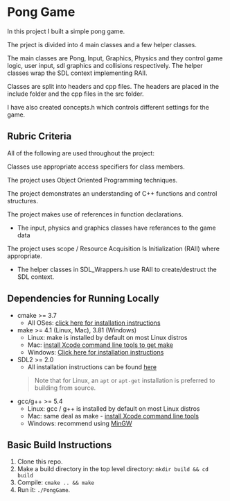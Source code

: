 # Pong Game

In this project I built a simple pong game.

The prject is divided into 4 main classes and a few helper classes.

The main classes are Pong, Input, Graphics, Physics and they control game logic, user input, sdl graphics and collisions respectively.
The helper classes wrap the SDL context implementing RAII.

Classes are split into headers and cpp files. The headers are placed in the include folder and the cpp files in the src folder.

I have also created concepts.h which controls different settings for the game.

## Rubric Criteria

All of the following are used throughout the project:

Classes use appropriate access specifiers for class members.

The project uses Object Oriented Programming techniques.

The project demonstrates an understanding of C++ functions and control structures.

The project makes use of references in function declarations.
* The input, physics and graphics classes have referances to the game data

The project uses scope / Resource Acquisition Is Initialization (RAII) where appropriate.
* The helper classes in SDL_Wrappers.h use RAII to create/destruct the SDL context.

## Dependencies for Running Locally
* cmake >= 3.7
  * All OSes: [click here for installation instructions](https://cmake.org/install/)
* make >= 4.1 (Linux, Mac), 3.81 (Windows)
  * Linux: make is installed by default on most Linux distros
  * Mac: [install Xcode command line tools to get make](https://developer.apple.com/xcode/features/)
  * Windows: [Click here for installation instructions](http://gnuwin32.sourceforge.net/packages/make.htm)
* SDL2 >= 2.0
  * All installation instructions can be found [here](https://wiki.libsdl.org/Installation)
  >Note that for Linux, an `apt` or `apt-get` installation is preferred to building from source.
* gcc/g++ >= 5.4
  * Linux: gcc / g++ is installed by default on most Linux distros
  * Mac: same deal as make - [install Xcode command line tools](https://developer.apple.com/xcode/features/)
  * Windows: recommend using [MinGW](http://www.mingw.org/)

## Basic Build Instructions

1. Clone this repo.
2. Make a build directory in the top level directory: `mkdir build && cd build`
3. Compile: `cmake .. && make`
4. Run it: `./PongGame`.

